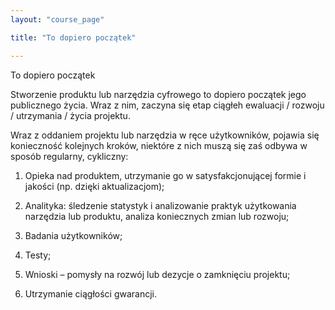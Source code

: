 ```yaml
---
layout: "course_page"

title: "To dopiero początek"

---
```


<div class="text-center screen-title">
To dopiero początek 
</div>

<div class="screen-content">
  <p>
Stworzenie produktu lub narzędzia cyfrowego to dopiero początek jego publicznego życia. Wraz z nim, zaczyna się etap ciągłeh ewaluacji / rozwoju / utrzymania / życia projektu. 
<div class="screen-content">
  <p>
Wraz z oddaniem projektu lub narzędzia w ręce użytkowników, pojawia się konieczność kolejnych kroków, niektóre z nich muszą się zaś odbywa w sposób regularny, cykliczny:
  </p>
  
  <p>
  <ol>
    <p>
<li class="number">Opieka nad produktem, utrzymanie go w satysfakcjonującej formie i jakości (np. dzięki aktualizacjom);</li>
      </p>
    <p>
<li class="number">Analityka: śledzenie statystyk i analizowanie praktyk użytkowania narzędzia lub produktu, analiza koniecznych zmian lub rozwoju;</li>
      </p>
    <p>
<li class="number">Badania użytkowników;</li>
      </p>
    <p>
<li class="number">Testy;</li>
      </p>
    <p>
<li class="number">Wnioski – pomysły na rozwój lub dezycje o zamknięciu projektu;</li>
      </p>
    <p>
<li class="number">Utrzymanie ciągłości gwarancji.</li>
      </p>
</ol>
  </p>
  
  

</div> 
